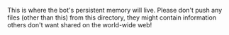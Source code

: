 This is where the bot's persistent memory will live. Please don't push any files (other than this) from this directory, they might contain information others don't want shared on the world-wide web!
